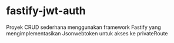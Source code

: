 # fastify-jwt-auth
Proyek CRUD sederhana menggunakan framework Fastify yang mengimplementasikan Jsonwebtoken untuk akses ke privateRoute
